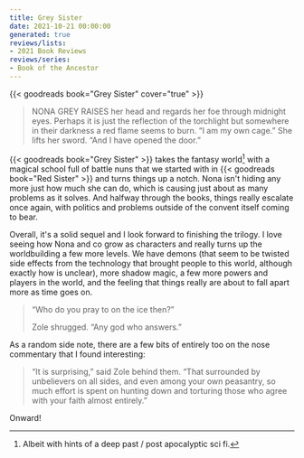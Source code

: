```yaml
---
title: Grey Sister
date: 2021-10-21 00:00:00
generated: true
reviews/lists:
- 2021 Book Reviews
reviews/series:
- Book of the Ancestor
---
```

{{< goodreads book="Grey Sister" cover="true" >}}

> NONA GREY RAISES her head and regards her foe through midnight eyes. Perhaps
> it is just the reflection of the torchlight but somewhere in their darkness
> a red flame seems to burn. “I am my own cage.” She lifts her sword. “And I
> have opened the door.”

{{< goodreads book="Grey Sister" >}} takes the fantasy world[^ish] with a magical school full of battle nuns that we started with in {{< goodreads book="Red Sister" >}} and turns things up a notch. Nona isn't hiding any more just how much she can do, which is causing just about as many problems as it solves. And halfway through the books, things really escalate once again, with politics and problems outside of the convent itself coming to bear.  

<!--more-->

Overall, it's a solid sequel and I look forward to finishing the trilogy. I love seeing how Nona and co grow as characters and really turns up the worldbuilding a few more levels. We have demons (that seem to be twisted side effects from the technology that brought people to this world, although exactly how is unclear), more shadow magic, a few more powers and players in the world, and the feeling that things really are about to fall apart more as time goes on.  

> “Who do you pray to on the ice then?”  
> 
> Zole shrugged. “Any god who answers.”  

As a random side note, there are a few bits of entirely too on the nose commentary that I found interesting:  

> “It is surprising,” said Zole behind them. “That surrounded by unbelievers
> on all sides, and even among your own peasantry, so much effort is spent on
> hunting down and torturing those who agree with your faith almost entirely.”

Onward!  

[^ish]: Albeit with hints of a deep past / post apocalyptic sci fi.



